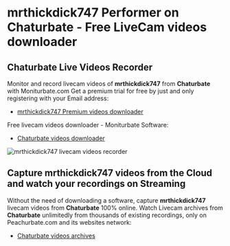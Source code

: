 # mrthickdick747 Performer on Chaturbate - Free LiveCam videos downloader

## Chaturbate Live Videos Recorder

Monitor and record livecam videos of **mrthickdick747** from **Chaturbate** with Moniturbate.com
Get a premium trial for free by just and only registering with your Email address:
* [mrthickdick747 Premium videos downloader](https://moniturbate.com/request-demo-licence-key.html)

Free livecam videos downloader - Moniturbate Software:
* [Chaturbate videos downloader](https://moniturbate.com/moniturbate-download-software.html)

![mrthickdick747 livecam videos recorder](https://peachurnet.com/templates/moniturbate-software.png)


## Capture mrthickdick747 videos from the Cloud and watch your recordings on Streaming

Without the need of downloading a software, capture **mrthickdick747** livecam videos from **Chaturbate** 100% online.
Watch Livecam archives from **Chaturbate** unlimitedly from thousands of existing recordings, only on Peachurbate.com and its websites network:
* [Chaturbate videos archives](https://peachurnet.com/)